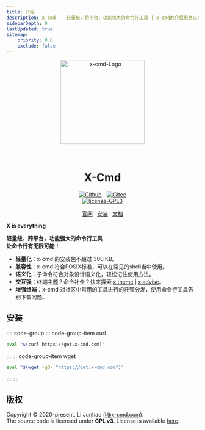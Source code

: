```yaml
---
title: 介绍
description: x-cmd —— 轻量级，跨平台，功能强大的命令行工具 | x-cmd的介绍信息以及使用教程，内含终端命令行主题，补全，代理，常用命令说明手册查找。
sidebarDepth: 0
lastUpdated: true
sitemap:
    priority: 0.8
    exclude: false
---
```


<p align="center">
    <img width="220" src="/images/logo.png" alt="x-cmd-Logo">
</p>
<p align="center">
    <h1 align="center" style="padding-top: 2rem;">X-Cmd</h1>
</p>
<p align="center">
    <a href="https://github.com/x-cmd/x-cmd" target="_blank"><img src="https://img.shields.io/badge/Github-X--CMD-lightgrey?style=social&logo=github" alt="Github" style="display:inline;margin:0 10px 0 0;"></a>
    <a href="https://gitee.com/x-cmd/x-cmd" target="_blank"><img src="https://img.shields.io/badge/Gitee-X--CMD-lightgrey?style=social&logo=gitee" alt="Gitee"></a>
    <br/>
    <a href="https://github.com/x-cmd/x-cmd/blob/main/LICENSE" target="_blank"><img src="https://img.shields.io/badge/License-GPL--3.0-blue?style=flat-square" alt="license-GPL3"></a>
</p>

<p align="center">
<a href="https://x-cmd.com">官网</a>
  ·
  <a href="#安装">安装</a>
  ·
  <a href="https://x-cmd.com/guide/">文档</a>
</p>


**X is everything**

**轻量级、跨平台，功能强大的命令行工具<br>
让命令行有无限可能！**

- **轻量化**：x-cmd 的安装包不超过 300 KB。
- **兼容性**：x-cmd 符合POSIX标准，可以在常见的shell当中使用。
- **语义化**：子命令符合对象设计语义化，轻松记住使用方法。
- **交互强**：终端主题？命令补全？快来探索 [x theme](/guide/theme.html) | [x advise](/guide/advise.html)。
- **增强终端**：x-cmd 对社区中常用的工具进行的托管分发，使用命令行工具告别下载问题。

## 安装

:::: code-group
::: code-group-item curl
```bash
eval "$(curl https://get.x-cmd.com)"
```
:::
::: code-group-item wget
```bash
eval "$(wget -qO- "https://get.x-cmd.com")"
```
:::
::::

## 版权
Copyright © 2020-present, Li Junhao (l@x-cmd.com).<br>
The source code is licensed under **GPL v3**. License is available [here](https://github.com/x-cmd/x-cmd/blob/main/LICENSE).
